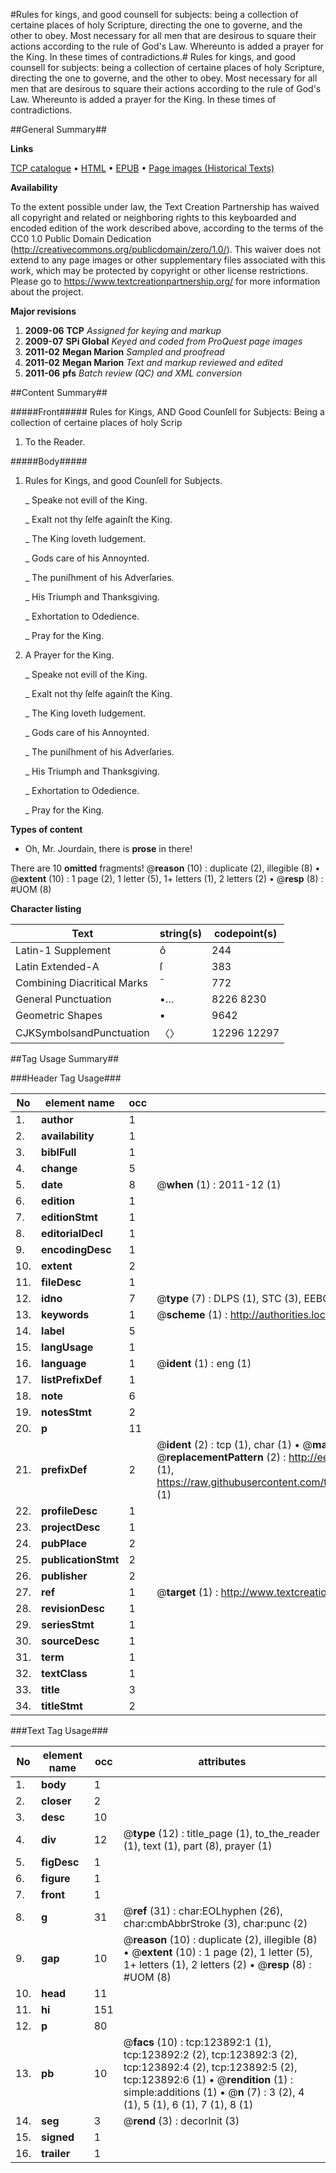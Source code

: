 #Rules for kings, and good counsell for subjects: being a collection of certaine places of holy Scripture, directing the one to governe, and the other to obey. Most necessary for all men that are desirous to square their actions according to the rule of God's Law. Whereunto is added a prayer for the King. In these times of contradictions.#
Rules for kings, and good counsell for subjects: being a collection of certaine places of holy Scripture, directing the one to governe, and the other to obey. Most necessary for all men that are desirous to square their actions according to the rule of God's Law. Whereunto is added a prayer for the King. In these times of contradictions.

##General Summary##

**Links**

[TCP catalogue](http://www.ota.ox.ac.uk/tcp/)  • 
[HTML](http://tei.it.ox.ac.uk/tcp/Texts-HTML/free/A77/A77665.html)  • 
[EPUB](http://tei.it.ox.ac.uk/tcp/Texts-EPUB/free/A77/A77665.epub) • 
[Page images (Historical Texts)](https://historicaltexts.jisc.ac.uk/eebo-99871481e)

**Availability**

To the extent possible under law, the Text Creation Partnership has waived all copyright and related or neighboring rights to this keyboarded and encoded edition of the work described above, according to the terms of the CC0 1.0 Public Domain Dedication (http://creativecommons.org/publicdomain/zero/1.0/). This waiver does not extend to any page images or other supplementary files associated with this work, which may be protected by copyright or other license restrictions. Please go to https://www.textcreationpartnership.org/ for more information about the project.

**Major revisions**

1. __2009-06__ __TCP__ *Assigned for keying and markup*
1. __2009-07__ __SPi Global__ *Keyed and coded from ProQuest page images*
1. __2011-02__ __Megan Marion__ *Sampled and proofread*
1. __2011-02__ __Megan Marion__ *Text and markup reviewed and edited*
1. __2011-06__ __pfs__ *Batch review (QC) and XML conversion*

##Content Summary##

#####Front#####
Rules for Kings, AND Good Counſell for Subjects: Being a collection of certaine places of holy Scrip
1. To the Reader.

#####Body#####

1. Rules for Kings, and good Counſell for Subjects.

    _ Speake not evill of the King.

    _ Exalt not thy ſelfe againſt the King.

    _ The King loveth Iudgement.

    _ Gods care of his Annoynted.

    _ The puniſhment of his Adverſaries.

    _ His Triumph and Thanksgiving.

    _ Exhortation to Odedience.

    _ Pray for the King.

1. A Prayer for the King.

    _ Speake not evill of the King.

    _ Exalt not thy ſelfe againſt the King.

    _ The King loveth Iudgement.

    _ Gods care of his Annoynted.

    _ The puniſhment of his Adverſaries.

    _ His Triumph and Thanksgiving.

    _ Exhortation to Odedience.

    _ Pray for the King.

**Types of content**

  * Oh, Mr. Jourdain, there is **prose** in there!

There are 10 **omitted** fragments! 
 @__reason__ (10) : duplicate (2), illegible (8)  •  @__extent__ (10) : 1 page (2), 1 letter (5), 1+ letters (1), 2 letters (2)  •  @__resp__ (8) : #UOM (8)

**Character listing**


|Text|string(s)|codepoint(s)|
|---|---|---|
|Latin-1 Supplement|ô|244|
|Latin Extended-A|ſ|383|
|Combining             Diacritical Marks|̄|772|
|General Punctuation|•…|8226 8230|
|Geometric Shapes|▪|9642|
|CJKSymbolsandPunctuation|〈〉|12296 12297|

##Tag Usage Summary##

###Header Tag Usage###

|No|element name|occ|attributes|
|---|---|---|---|
|1.|__author__|1||
|2.|__availability__|1||
|3.|__biblFull__|1||
|4.|__change__|5||
|5.|__date__|8| @__when__ (1) : 2011-12 (1)|
|6.|__edition__|1||
|7.|__editionStmt__|1||
|8.|__editorialDecl__|1||
|9.|__encodingDesc__|1||
|10.|__extent__|2||
|11.|__fileDesc__|1||
|12.|__idno__|7| @__type__ (7) : DLPS (1), STC (3), EEBO-CITATION (1), PROQUEST (1), VID (1)|
|13.|__keywords__|1| @__scheme__ (1) : http://authorities.loc.gov/ (1)|
|14.|__label__|5||
|15.|__langUsage__|1||
|16.|__language__|1| @__ident__ (1) : eng (1)|
|17.|__listPrefixDef__|1||
|18.|__note__|6||
|19.|__notesStmt__|2||
|20.|__p__|11||
|21.|__prefixDef__|2| @__ident__ (2) : tcp (1), char (1)  •  @__matchPattern__ (2) : ([0-9\-]+):([0-9IVX]+) (1), (.+) (1)  •  @__replacementPattern__ (2) : http://eebo.chadwyck.com/downloadtiff?vid=$1&page=$2 (1), https://raw.githubusercontent.com/textcreationpartnership/Texts/master/tcpchars.xml#$1 (1)|
|22.|__profileDesc__|1||
|23.|__projectDesc__|1||
|24.|__pubPlace__|2||
|25.|__publicationStmt__|2||
|26.|__publisher__|2||
|27.|__ref__|1| @__target__ (1) : http://www.textcreationpartnership.org/docs/. (1)|
|28.|__revisionDesc__|1||
|29.|__seriesStmt__|1||
|30.|__sourceDesc__|1||
|31.|__term__|1||
|32.|__textClass__|1||
|33.|__title__|3||
|34.|__titleStmt__|2||


###Text Tag Usage###

|No|element name|occ|attributes|
|---|---|---|---|
|1.|__body__|1||
|2.|__closer__|2||
|3.|__desc__|10||
|4.|__div__|12| @__type__ (12) : title_page (1), to_the_reader (1), text (1), part (8), prayer (1)|
|5.|__figDesc__|1||
|6.|__figure__|1||
|7.|__front__|1||
|8.|__g__|31| @__ref__ (31) : char:EOLhyphen (26), char:cmbAbbrStroke (3), char:punc (2)|
|9.|__gap__|10| @__reason__ (10) : duplicate (2), illegible (8)  •  @__extent__ (10) : 1 page (2), 1 letter (5), 1+ letters (1), 2 letters (2)  •  @__resp__ (8) : #UOM (8)|
|10.|__head__|11||
|11.|__hi__|151||
|12.|__p__|80||
|13.|__pb__|10| @__facs__ (10) : tcp:123892:1 (1), tcp:123892:2 (2), tcp:123892:3 (2), tcp:123892:4 (2), tcp:123892:5 (2), tcp:123892:6 (1)  •  @__rendition__ (1) : simple:additions (1)  •  @__n__ (7) : 3 (2), 4 (1), 5 (1), 6 (1), 7 (1), 8 (1)|
|14.|__seg__|3| @__rend__ (3) : decorInit (3)|
|15.|__signed__|1||
|16.|__trailer__|1||
